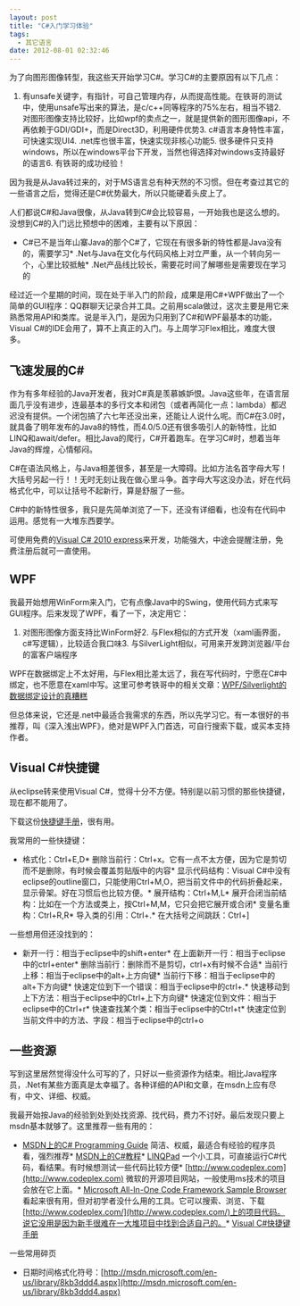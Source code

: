 ```yaml
---
layout: post
title: "C#入门学习体验"
tags:
  - 其它语言
date: 2012-08-01 02:32:46
---
```


为了向图形图像转型，我这些天开始学习C#。学习C#的主要原因有以下几点：

1.  有unsafe关键字，有指针，可自己管理内存，从而提高性能。在铁哥的测试中，使用unsafe写出来的算法，是c/c++同等程序的75%左右，相当不错2.  对图形图像支持比较好，比如wpf的卖点之一，就是提供新的图形图像api，不再依赖于GDI/GDI+，而是Direct3D，利用硬件优势3.  c#语言本身特性丰富，可快速实现UI4.  .net库也很丰富，快速实现非核心功能5.  很多硬件只支持windows，所以在windows平台下开发，当然也得选择对windows支持最好的语言6.  有铁哥的成功经验！

因为我是从Java转过来的，对于MS语言总有种天然的不习惯。但在考查过其它的一些语言之后，觉得还是C#优势最大，所以只能硬着头皮上了。

人们都说C#和Java很像，从Java转到C#会比较容易，一开始我也是这么想的。没想到C#的入门远比预想中的困难，主要有以下原因：

*   C#已不是当年山寨Java的那个C#了，它现在有很多新的特性都是Java没有的，需要学习*   .Net与Java在文化与代码风格上对立严重，从一个转向另一个，心里比较抵触*   .Net产品线比较长，需要花时间了解哪些是需要现在学习的

经过近一个星期的时间，现在处于半入门的阶段，成果是用C#+WPF做出了一个简单的GUI程序：QQ群聊天记录合并工具。之前用scala做过，这次主要是用它来熟悉常用API和类库。说是半入门，是因为只用到了C#和WPF最基本的功能，Visual C#的IDE会用了，算不上真正的入门。与上周学习Flex相比，难度大很多。

## 飞速发展的C#

作为有多年经验的Java开发者，我对C#真是羡慕嫉妒恨。Java这些年，在语言层面几乎没有进步，连最基本的多行文本和闭包（或者再简化一点：lambda）都迟迟没有提供。一个闭包搞了六七年还没出来，还能让人说什么呢。而C#在3.0时，就具备了明年发布的Java8的特性，而4.0/5.0还有很多吸引人的新特性，比如LINQ和await/defer。相比Java的爬行，C#开着跑车。在学习C#时，想着当年Java的辉煌，心情郁闷。

C#在语法风格上，与Java相差很多，甚至是一大障碍。比如方法名首字母大写！大括号另起一行！！无时无刻让我在做心里斗争。首字母大写这没办法，好在代码格式化中，可以让括号不起新行，算是舒服了一些。

C#中的新特性很多，我只是先简单浏览了一下，还没有详细看，也没有在代码中运用。感觉有一大堆东西要学。

可使用免费的[Visual C# 2010 express](http://download.microsoft.com/download/c/a/9/ca988e8a-c0ea-4813-88dc-c23a37ac2ac2/vcs_web.exe)来开发，功能强大，中途会提醒注册，免费注册后就可一直使用。

## WPF

我最开始想用WinForm来入门，它有点像Java中的Swing，使用代码方式来写GUI程序。后来发现了WPF，看了一下，决定用它：

1.  对图形图像方面支持比WinForm好2.  与Flex相似的方式开发（xaml画界面，c#写逻辑），比较适合我口味3.  与SilverLight相似，可用来开发跨浏览器/平台的富客户端程序

WPF在数据绑定上不太好用，与Flex相比差太远了，我在写代码时，宁愿在C#中绑定，也不愿意在xaml中写。这里可参考铁哥中的相关文章：[WPF/Silverlight的数据绑定设计的真糟糕](http://www.cnblogs.com/xiaotie/archive/2011/02/14/1953993.html)

但总体来说，它还是.net中最适合我需求的东西，所以先学习它。有一本很好的书推荐，叫《深入浅出WPF》，绝对是WPF入门首选，可自行搜索下载，或买本支持作者。

## Visual C#快捷键

从eclipse转来使用Visual C#，觉得十分不方便。特别是以前习惯的那些快捷键，现在都不能用了。

下载这份[快捷键手册](http://download.microsoft.com/download/e/7/9/e79cce22-b196-4b9f-9ea7-b1a21f5342e9/VCSharp_2005.zip)，很有用。

我常用的一些快捷键：

*   格式化：Ctrl+E,D*   删除当前行：Ctrl+x。它有一点不太方便，因为它是剪切而不是删除，有时候会覆盖剪贴版中的内容*   显示代码结构：Visual C#中没有eclipse的outline窗口，只能使用Ctrl+M,O，把当前文件中的代码折叠起来，显示骨架。好在习惯后也比较方便。*   展开结构：Ctrl+M,L*   展开合闭当前结构：比如在一个方法或类上，按Ctrl+M,M，它只会把它展开或合闭*   变量名重构：Ctrl+R,R*   导入类的引用：Ctrl+.*   在大括号之间跳跃：Ctrl+]

一些想用但还没找到的：

*   新开一行：相当于eclipse中的shift+enter*   在上面新开一行：相当于eclipse中的ctrl+enter*   删除当前行：删除而不是剪切，ctrl+x有时候不合适*   当前行上移：相当于eclipse中的alt+上方向键*   当前行下移：相当于eclipse中的alt+下方向键*   快速定位到下一个错误：相当于eclipse中的ctrl+.*   快速移动到上下方法：相当于eclipse中的Ctrl+上下方向键*   快速定位到文件：相当于eclipse中的Ctrl+r*   快速查找某个类：相当于eclipse中的Ctrl+t*   快速定位到当前文件中的方法、字段：相当于eclipse中的ctrl+o

## 一些资源

写到这里居然觉得没什么可写的了，只好以一些资源作为结束。相比Java程序员，.Net有某些方面真是太幸福了。各种详细的API和文章，在msdn上应有尽有，中文、详细、权威。

我最开始按Java的经验到处到处找资源、找代码，费力不讨好。最后发现只要上msdn基本就够了。这里推荐一些有用的：

*   [MSDN上的C# Programming Guide](http://msdn.microsoft.com/en-us/library/67ef8sbd(v=vs.80)) 简洁、权威，最适合有经验的程序员看，强烈推荐*   [MSDN上的C#教程](http://msdn.microsoft.com/zh-cn/library/aa288436(v=vs.71).aspx)*   [LINQPad](http://www.linqpad.net/) 一个小工具，可直接运行C#代码，看结果。有时候想测试一些代码比较方便*   [http://www.codeplex.com](http://www.codeplex.com) 微软的开源项目网站，一般使用ms技术的项目会放在它上面。*   [Microsoft All-In-One Code Framework Sample Browser](http://1code.codeplex.com/) 看起来很有用，但对初学者没什么用的工具。它可以搜索、浏览、下载[http://www.codeplex.com/](http://www.codeplex.com/)上的项目代码。说它没用是因为新手很难在一大堆项目中找到合适自己的。*   [Visual C#快捷键手册](http://download.microsoft.com/download/e/7/9/e79cce22-b196-4b9f-9ea7-b1a21f5342e9/VCSharp_2005.zip)

一些常用碎页

*   日期时间格式化符号：[http://msdn.microsoft.com/en-us/library/8kb3ddd4.aspx](http://msdn.microsoft.com/en-us/library/8kb3ddd4.aspx)